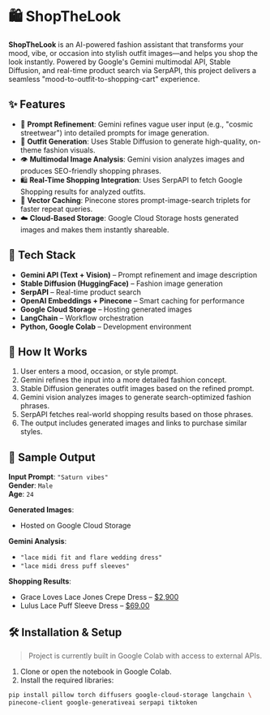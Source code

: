# 🛍️ ShopTheLook

**ShopTheLook** is an AI-powered fashion assistant that transforms your mood, vibe, or occasion into stylish outfit images—and helps you shop the look instantly. Powered by Google's Gemini multimodal API, Stable Diffusion, and real-time product search via SerpAPI, this project delivers a seamless "mood-to-outfit-to-shopping-cart" experience.

## ✨ Features

- 🎯 **Prompt Refinement**: Gemini refines vague user input (e.g., "cosmic streetwear") into detailed prompts for image generation.
- 🎨 **Outfit Generation**: Uses Stable Diffusion to generate high-quality, on-theme fashion visuals.
- 👁️ **Multimodal Image Analysis**: Gemini vision analyzes images and produces SEO-friendly shopping phrases.
- 🛍️ **Real-Time Shopping Integration**: Uses SerpAPI to fetch Google Shopping results for analyzed outfits.
- 🧠 **Vector Caching**: Pinecone stores prompt-image-search triplets for faster repeat queries.
- ☁️ **Cloud-Based Storage**: Google Cloud Storage hosts generated images and makes them instantly shareable.

## 🔧 Tech Stack

- **Gemini API (Text + Vision)** – Prompt refinement and image description
- **Stable Diffusion (HuggingFace)** – Fashion image generation
- **SerpAPI** – Real-time product search
- **OpenAI Embeddings + Pinecone** – Smart caching for performance
- **Google Cloud Storage** – Hosting generated images
- **LangChain** – Workflow orchestration
- **Python, Google Colab** – Development environment

## 🚀 How It Works

1. User enters a mood, occasion, or style prompt.
2. Gemini refines the input into a more detailed fashion concept.
3. Stable Diffusion generates outfit images based on the refined prompt.
4. Gemini vision analyzes images to generate search-optimized fashion phrases.
5. SerpAPI fetches real-world shopping results based on those phrases.
6. The output includes generated images and links to purchase similar styles.

## 📸 Sample Output

**Input Prompt**: `"Saturn vibes"`  
**Gender**: `Male`  
**Age**: `24`  

**Generated Images**:  
- Hosted on Google Cloud Storage

**Gemini Analysis**:  
- `"lace midi fit and flare wedding dress"`  
- `"lace midi dress puff sleeves"`

**Shopping Results**:  
- Grace Loves Lace Jones Crepe Dress – [$2,900](https://www.google.com/shopping/product/3662215624119381499)
- Lulus Lace Puff Sleeve Dress – [$69.00](https://www.google.com/shopping/product/13058217797976100699)

## 🛠️ Installation & Setup

> Project is currently built in Google Colab with access to external APIs.

1. Clone or open the notebook in Google Colab.
2. Install the required libraries:
```bash
pip install pillow torch diffusers google-cloud-storage langchain \
pinecone-client google-generativeai serpapi tiktoken
